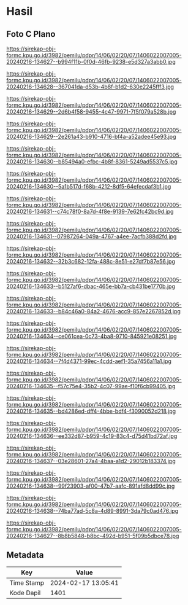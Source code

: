 # Hasil

## Foto C Plano

https://sirekap-obj-formc.kpu.go.id/3982/pemilu/pdpr/14/06/02/20/07/1406022007005-20240216-134627--b994f11b-0f0d-46fb-9238-e5d327a3abb0.jpg

https://sirekap-obj-formc.kpu.go.id/3982/pemilu/pdpr/14/06/02/20/07/1406022007005-20240216-134628--367041da-d53b-4b8f-b1d2-630e2245fff3.jpg

https://sirekap-obj-formc.kpu.go.id/3982/pemilu/pdpr/14/06/02/20/07/1406022007005-20240216-134629--2d6b4f58-9455-4c47-9971-7f5f079a528b.jpg

https://sirekap-obj-formc.kpu.go.id/3982/pemilu/pdpr/14/06/02/20/07/1406022007005-20240216-134629--2e261a43-b910-4716-bf4a-a52adee45e93.jpg

https://sirekap-obj-formc.kpu.go.id/3982/pemilu/pdpr/14/06/02/20/07/1406022007005-20240216-134630--b85494a0-efbc-4b8f-8361-5249ad5537c5.jpg

https://sirekap-obj-formc.kpu.go.id/3982/pemilu/pdpr/14/06/02/20/07/1406022007005-20240216-134630--5a1b517d-f68b-4212-8df5-64efecdaf3b1.jpg

https://sirekap-obj-formc.kpu.go.id/3982/pemilu/pdpr/14/06/02/20/07/1406022007005-20240216-134631--c74c78f0-8a7d-4f8e-9139-7e62fc42bc9d.jpg

https://sirekap-obj-formc.kpu.go.id/3982/pemilu/pdpr/14/06/02/20/07/1406022007005-20240216-134631--07987264-049a-4767-a4ee-7acfb388d2fd.jpg

https://sirekap-obj-formc.kpu.go.id/3982/pemilu/pdpr/14/06/02/20/07/1406022007005-20240216-134632--32b3c682-12fa-488c-8e51-e27df7b87e56.jpg

https://sirekap-obj-formc.kpu.go.id/3982/pemilu/pdpr/14/06/02/20/07/1406022007005-20240216-134633--b5127af6-dbac-465e-bb7a-cb431be1770b.jpg

https://sirekap-obj-formc.kpu.go.id/3982/pemilu/pdpr/14/06/02/20/07/1406022007005-20240216-134633--b84c46a0-84a2-4676-acc9-857e2267852d.jpg

https://sirekap-obj-formc.kpu.go.id/3982/pemilu/pdpr/14/06/02/20/07/1406022007005-20240216-134634--ce061cea-0c73-4ba8-9710-845921e08251.jpg

https://sirekap-obj-formc.kpu.go.id/3982/pemilu/pdpr/14/06/02/20/07/1406022007005-20240216-134634--7f4d4371-99ec-4cdd-aef1-35a7456a11a1.jpg

https://sirekap-obj-formc.kpu.go.id/3982/pemilu/pdpr/14/06/02/20/07/1406022007005-20240216-134635--f57c75e4-35b2-4c07-99ae-f10f6cb99405.jpg

https://sirekap-obj-formc.kpu.go.id/3982/pemilu/pdpr/14/06/02/20/07/1406022007005-20240216-134635--bd4286ed-dff4-4bbe-bdf4-f3090052d218.jpg

https://sirekap-obj-formc.kpu.go.id/3982/pemilu/pdpr/14/06/02/20/07/1406022007005-20240216-134636--ee332d87-b959-4c19-83c4-d75d41bd72af.jpg

https://sirekap-obj-formc.kpu.go.id/3982/pemilu/pdpr/14/06/02/20/07/1406022007005-20240216-134637--03e28601-27a4-4baa-a1d2-29012b183374.jpg

https://sirekap-obj-formc.kpu.go.id/3982/pemilu/pdpr/14/06/02/20/07/1406022007005-20240216-134638--99f23903-af00-47b7-aafc-891afd8dd99c.jpg

https://sirekap-obj-formc.kpu.go.id/3982/pemilu/pdpr/14/06/02/20/07/1406022007005-20240216-134638--74ba77ad-5c8a-4d89-8991-3da79c0ad476.jpg

https://sirekap-obj-formc.kpu.go.id/3982/pemilu/pdpr/14/06/02/20/07/1406022007005-20240216-134627--8b8b5848-b8bc-492d-b951-5f09b5dbce78.jpg


## Metadata

| Key        | Value               |
| ---------- | ------------------- |
| Time Stamp | 2024-02-17 13:05:41 |
| Kode Dapil | 1401                |



